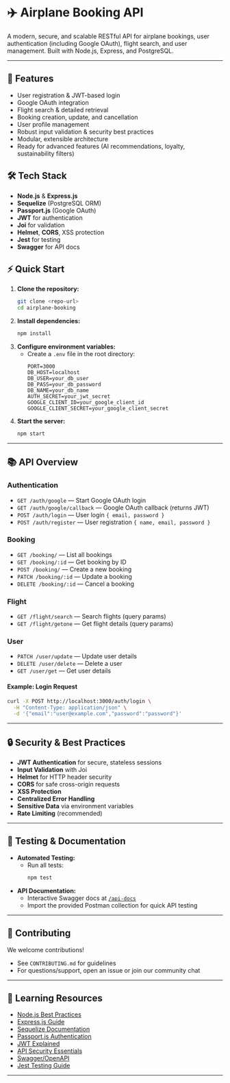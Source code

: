 # ✈️ Airplane Booking API

A modern, secure, and scalable RESTful API for airplane bookings, user authentication (including Google OAuth), flight search, and user management. Built with Node.js, Express, and PostgreSQL.

---

## 🚀 Features
- User registration & JWT-based login
- Google OAuth integration
- Flight search & detailed retrieval
- Booking creation, update, and cancellation
- User profile management
- Robust input validation & security best practices
- Modular, extensible architecture
- Ready for advanced features (AI recommendations, loyalty, sustainability filters)

## 🛠️ Tech Stack
- **Node.js** & **Express.js**
- **Sequelize** (PostgreSQL ORM)
- **Passport.js** (Google OAuth)
- **JWT** for authentication
- **Joi** for validation
- **Helmet**, **CORS**, XSS protection
- **Jest** for testing
- **Swagger** for API docs

## ⚡ Quick Start
1. **Clone the repository:**
   ```bash
   git clone <repo-url>
   cd airplane-booking
   ```
2. **Install dependencies:**
   ```bash
   npm install
   ```
3. **Configure environment variables:**
   - Create a `.env` file in the root directory:
     ```env
     PORT=3000
     DB_HOST=localhost
     DB_USER=your_db_user
     DB_PASS=your_db_password
     DB_NAME=your_db_name
     AUTH_SECRET=your_jwt_secret
     GOOGLE_CLIENT_ID=your_google_client_id
     GOOGLE_CLIENT_SECRET=your_google_client_secret
     ```
4. **Start the server:**
   ```bash
   npm start
   ```

---

## 📚 API Overview

### Authentication
- `GET /auth/google` — Start Google OAuth login
- `GET /auth/google/callback` — Google OAuth callback (returns JWT)
- `POST /auth/login` — User login `{ email, password }`
- `POST /auth/register` — User registration `{ name, email, password }`

### Booking
- `GET /booking/` — List all bookings
- `GET /booking/:id` — Get booking by ID
- `POST /booking/` — Create a new booking
- `PATCH /booking/:id` — Update a booking
- `DELETE /booking/:id` — Cancel a booking

### Flight
- `GET /flight/search` — Search flights (query params)
- `GET /flight/getone` — Get flight details (query params)

### User
- `PATCH /user/update` — Update user details
- `DELETE /user/delete` — Delete a user
- `GET /user/get` — Get user details

#### Example: Login Request
```bash
curl -X POST http://localhost:3000/auth/login \
  -H "Content-Type: application/json" \
  -d '{"email":"user@example.com","password":"password"}'
```

---

## 🔒 Security & Best Practices
- **JWT Authentication** for secure, stateless sessions
- **Input Validation** with Joi
- **Helmet** for HTTP header security
- **CORS** for safe cross-origin requests
- **XSS Protection**
- **Centralized Error Handling**
- **Sensitive Data** via environment variables
- **Rate Limiting** (recommended)

---

## 🧪 Testing & Documentation
- **Automated Testing:**
  - Run all tests:
    ```bash
    npm test
    ```
- **API Documentation:**
  - Interactive Swagger docs at [`/api-docs`](http://localhost:3000/api-docs)
  - Import the provided Postman collection for quick API testing

---

## 🤝 Contributing
We welcome contributions!
- See `CONTRIBUTING.md` for guidelines
- For questions/support, open an issue or join our community chat

---

## 📖 Learning Resources
- [Node.js Best Practices](https://github.com/goldbergyoni/nodebestpractices)
- [Express.js Guide](https://expressjs.com/)
- [Sequelize Documentation](https://sequelize.org/)
- [Passport.js Authentication](http://www.passportjs.org/)
- [JWT Explained](https://jwt.io/introduction)
- [API Security Essentials](https://cheatsheetseries.owasp.org/cheatsheets/REST_Security_Cheat_Sheet.html)
- [Swagger/OpenAPI](https://swagger.io/)
- [Jest Testing Guide](https://jestjs.io/docs/getting-started)


---

